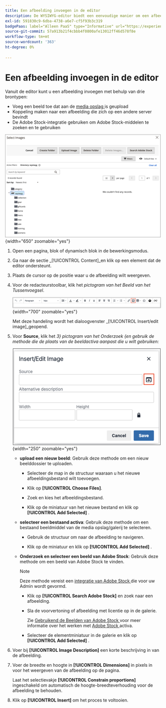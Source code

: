 ```yaml
---
title: Een afbeelding invoegen in de editor
description: De WYSIWYG-editor biedt een eenvoudige manier om een afbeelding in te voegen van de mediaopslagruimte, een afbeelding te koppelen aan een andere server of Adobe Stock-elementen te gebruiken.
exl-id: 591830c9-6dba-4738-a6e7-cf5f93b3c319
badgePaas: label="Alleen PaaS" type="Informative" url="https://experienceleague.adobe.com/en/docs/commerce/user-guides/product-solutions" tooltip="Is alleen van toepassing op Adobe Commerce op Cloud-projecten (door Adobe beheerde PaaS-infrastructuur) en op projecten in het veld."
source-git-commit: 57a913b21f4cbbb4f0800afe13012ff46d578f8e
workflow-type: tm+mt
source-wordcount: '363'
ht-degree: 0%

---
```


# Een afbeelding invoegen in de editor

Vanuit de editor kunt u een afbeelding invoegen met behulp van drie brontypen:

- Voeg een beeld toe dat aan de [ media opslag ](media-storage.md) is geupload
- Koppeling maken naar een afbeelding die zich op een andere server bevindt
- De Adobe Stock-integratie gebruiken om Adobe Stock-middelen te zoeken en te gebruiken

![ Opslag van Media ](./assets/media-storage.png){width="650" zoomable="yes"}

1. Open een pagina, blok of dynamisch blok in de bewerkingsmodus.

1. Ga naar de sectie _[!UICONTROL Content]_en klik op een element dat de editor ondersteunt.

1. Plaats de cursor op de positie waar u de afbeelding wilt weergeven.

1. Voor de redacteurstoolbar, klik het _pictogram van het Beeld van het Tussenvoegsel_.

   ![ pictogram van het Beeld van het Tussenvoegsel ](./assets/editor-toolbar-image-button.png){width="700" zoomable="yes"}

   Met deze handeling wordt het dialoogvenster _[!UICONTROL Insert/edit image]_geopend.

1. Voor **Source**, klik het _3} pictogram van het Onderzoek {en gebruik de methode die de plaats van de beeldactiva aanpast die u wilt gebruiken:_

   ![ Selecterend het onderzoekspictogram ](./assets/editor-dialog-insert-image.png){width="250" zoomable="yes"}

   - **upload een nieuw beeld**: Gebruik deze methode om een nieuw beelddossier te uploaden.

      - Selecteer de map in de structuur waaraan u het nieuwe afbeeldingsbestand wilt toevoegen.

      - Klik op **[!UICONTROL Choose Files]**.

      - Zoek en kies het afbeeldingsbestand.

      - Klik op de miniatuur van het nieuwe bestand en klik op **[!UICONTROL Add Selected]** .

   - **selecteer een bestaand activa**: Gebruik deze methode om een bestaand beeldmiddel van de media opslag/galerij te selecteren.

      - Gebruik de structuur om naar de afbeelding te navigeren.

      - Klik op de miniatuur en klik op **[!UICONTROL Add Selected]** .

   - **Onderzoek en selecteer een beeld van Adobe Stock**: Gebruik deze methode om een beeld van Adobe Stock te vinden.

     >[!NOTE]
     >
     >Deze methode vereist een [ integratie van Adobe Stock ](adobe-stock.md) die voor uw Admin wordt gevormd.

      - Klik op **[!UICONTROL Search Adobe Stock]** en zoek naar een afbeelding.

      - Sla de voorvertoning of afbeelding met licentie op in de galerie.

        Zie [ Gebruikend de Beelden van Adobe Stock ](adobe-stock-manage.md) voor meer informatie over het werken met [ Adobe Stock ](https://stock.adobe.com) activa.

      - Selecteer de elementminiatuur in de galerie en klik op **[!UICONTROL Add Selected]** .

1. Voer bij **[!UICONTROL Image Description]** een korte beschrijving in van de afbeelding.

1. Voer de breedte en hoogte in **[!UICONTROL Dimensions]** in pixels in voor het weergeven van de afbeelding op de pagina.

   Laat het selectievakje **[!UICONTROL Constrain proportions]** ingeschakeld om automatisch de hoogte-breedteverhouding voor de afbeelding te behouden.

1. Klik op **[!UICONTROL Insert]** om het proces te voltooien.
